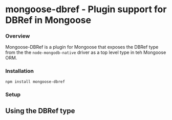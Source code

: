mongoose-dbref - Plugin support for DBRef in Mongoose 
==============

### Overview

Mongoose-DBRef is a plugin for Mongoose that exposes the DBRef type from the the `node-mongodb-native`
driver as a top level type in teh Mongoose ORM.

### Installation
	npm install mongoose-dbref

### Setup

## Using the DBRef type